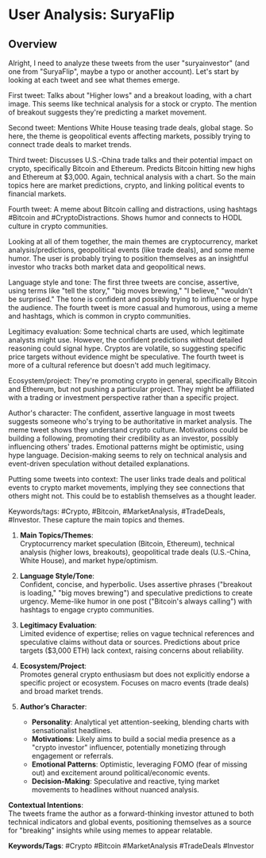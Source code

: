 # User Analysis: SuryaFlip

## Overview

<think>
Alright, I need to analyze these tweets from the user "suryainvestor" (and one from "SuryaFlip", maybe a typo or another account). Let's start by looking at each tweet and see what themes emerge.

First tweet: Talks about "Higher lows" and a breakout loading, with a chart image. This seems like technical analysis for a stock or crypto. The mention of breakout suggests they're predicting a market movement.

Second tweet: Mentions White House teasing trade deals, global stage. So here, the theme is geopolitical events affecting markets, possibly trying to connect trade deals to market trends.

Third tweet: Discusses U.S.-China trade talks and their potential impact on crypto, specifically Bitcoin and Ethereum. Predicts Bitcoin hitting new highs and Ethereum at $3,000. Again, technical analysis with a chart. So the main topics here are market predictions, crypto, and linking political events to financial markets.

Fourth tweet: A meme about Bitcoin calling and distractions, using hashtags #Bitcoin and #CryptoDistractions. Shows humor and connects to HODL culture in crypto communities.

Looking at all of them together, the main themes are cryptocurrency, market analysis/predictions, geopolitical events (like trade deals), and some meme humor. The user is probably trying to position themselves as an insightful investor who tracks both market data and geopolitical news.

Language style and tone: The first three tweets are concise, assertive, using terms like "tell the story," "big moves brewing," "I believe," "wouldn’t be surprised." The tone is confident and possibly trying to influence or hype the audience. The fourth tweet is more casual and humorous, using a meme and hashtags, which is common in crypto communities.

Legitimacy evaluation: Some technical charts are used, which legitimate analysts might use. However, the confident predictions without detailed reasoning could signal hype. Cryptos are volatile, so suggesting specific price targets without evidence might be speculative. The fourth tweet is more of a cultural reference but doesn't add much legitimacy.

Ecosystem/project: They're promoting crypto in general, specifically Bitcoin and Ethereum, but not pushing a particular project. They might be affiliated with a trading or investment perspective rather than a specific project.

Author's character: The confident, assertive language in most tweets suggests someone who's trying to be authoritative in market analysis. The meme tweet shows they understand crypto culture. Motivations could be building a following, promoting their credibility as an investor, possibly influencing others' trades. Emotional patterns might be optimistic, using hype language. Decision-making seems to rely on technical analysis and event-driven speculation without detailed explanations.

Putting some tweets into context: The user links trade deals and political events to crypto market movements, implying they see connections that others might not. This could be to establish themselves as a thought leader.

Keywords/tags: #Crypto, #Bitcoin, #MarketAnalysis, #TradeDeals, #Investor. These capture the main topics and themes.
</think>

1. **Main Topics/Themes**:  
   Cryptocurrency market speculation (Bitcoin, Ethereum), technical analysis (higher lows, breakouts), geopolitical trade deals (U.S.-China, White House), and market hype/optimism.  

2. **Language Style/Tone**:  
   Confident, concise, and hyperbolic. Uses assertive phrases ("breakout is loading," "big moves brewing") and speculative predictions to create urgency. Meme-like humor in one post ("Bitcoin's always calling") with hashtags to engage crypto communities.  

3. **Legitimacy Evaluation**:  
   Limited evidence of expertise; relies on vague technical references and speculative claims without data or sources. Predictions about price targets ($3,000 ETH) lack context, raising concerns about reliability.  

4. **Ecosystem/Project**:  
   Promotes general crypto enthusiasm but does not explicitly endorse a specific project or ecosystem. Focuses on macro events (trade deals) and broad market trends.  

5. **Author’s Character**:  
   - **Personality**: Analytical yet attention-seeking, blending charts with sensationalist headlines.  
   - **Motivations**: Likely aims to build a social media presence as a "crypto investor" influencer, potentially monetizing through engagement or referrals.  
   - **Emotional Patterns**: Optimistic, leveraging FOMO (fear of missing out) and excitement around political/economic events.  
   - **Decision-Making**: Speculative and reactive, tying market movements to headlines without nuanced analysis.  

**Contextual Intentions**:  
The tweets frame the author as a forward-thinking investor attuned to both technical indicators and global events, positioning themselves as a source for "breaking" insights while using memes to appear relatable.  

**Keywords/Tags**: #Crypto #Bitcoin #MarketAnalysis #TradeDeals #Investor